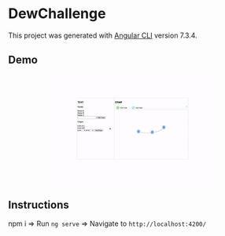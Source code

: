 # DewChallenge

This project was generated with [Angular CLI](https://github.com/angular/angular-cli) version 7.3.4.

## Demo
<p align="center">
  <img src="src/assets/demo.gif" width="70%"/>
</p>


## Instructions

npm i => Run `ng serve` => Navigate to `http://localhost:4200/`
